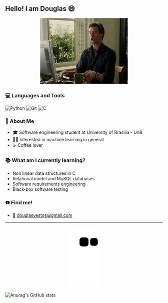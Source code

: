## Hello! I am Douglas 😄 

<div align='center'> 
<img src='https://raw.githubusercontent.com/dougAlvs/dougAlvs/main/coffee.gif'></img>
</div>

### 💻 Languages and Tools
![Python](https://img.shields.io/badge/python-3670A0?style=for-the-badge&logo=python&logoColor=ffdd54)
![Git](https://img.shields.io/badge/git-%23F05033.svg?style=for-the-badge&logo=git&logoColor=white)
![C](https://img.shields.io/badge/c-%2300599C.svg?style=for-the-badge&logo=c&logoColor=white)


### 📌 About Me

- 🎓 Software engineering student at University of Brasilia - UnB
- 👨‍💻 Interested in machine learning in general
- ☕ Coffee lover

### 📚 What am I currently learning?

- Non linear data structures in C 
- Relational model and MySQL databases 
- Software requirements engineering
- Black-box software testing

### ☎️ Find me!
- 📧 douglasvestos@gmail.com

---
<div align='center'> 

![Snake animation](https://github.com/dougAlvs/dougAlvs/blob/output/github-contribution-grid-snake.svg)

</div>

![Anurag's GitHub stats](https://github-readme-stats.vercel.app/api?username=dougAlvs&show_icons=true&theme=transparent)

